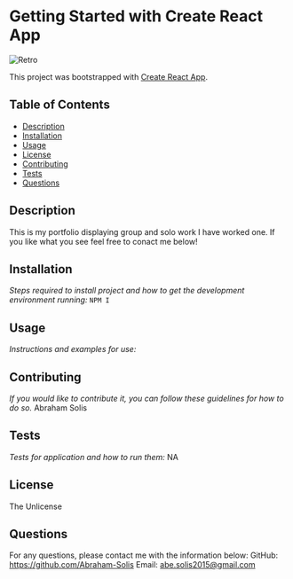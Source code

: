 # Getting Started with Create React App

<img src="https://user-images.githubusercontent.com/92957388/151212701-95e3f15a-f81e-493d-9866-fb4fca09440a.PNG" alt="Retro">

This project was bootstrapped with [Create React App](https://github.com/facebook/create-react-app).

## Table of Contents
  - [Description](#description)
  - [Installation](#installation)
  - [Usage](#usage)
  - [License](#license)
  - [Contributing](#contributing)
  - [Tests](#tests)
  - [Questions](#questions)

  ## Description
This is my portfolio displaying group and solo work I have worked one. If you like what you see feel free to conact me below! 

  ## Installation
  *Steps required to install project and how to get the development environment running:*
  `NPM I`

  ## Usage
  *Instructions and examples for use:*
  

  ## Contributing
  *If you would like to contribute it, you can follow these guidelines for how to do so.*
  Abraham Solis
  
  ## Tests
  *Tests for application and how to run them:*
  NA

  ## License
  The Unlicense

  ## Questions
  For any questions, please contact me with the information below:
  GitHub: https://github.com/Abraham-Solis
  Email: abe.solis2015@gmail.com


